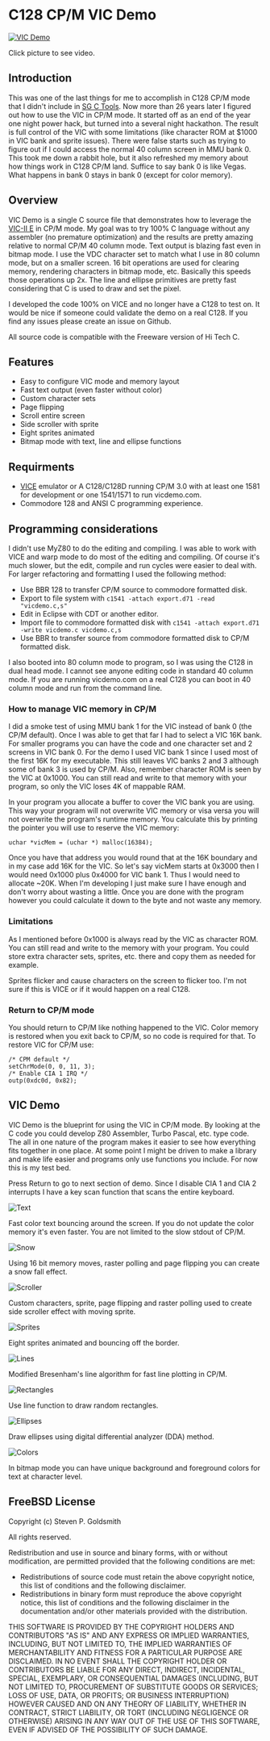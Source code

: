 # C128 CP/M VIC Demo                                               

[![VIC Demo](images/lines.png)](https://youtu.be/htmWCC5GO1U)

Click picture to see video.

## Introduction
This was one of the last things for me to accomplish in C128 CP/M mode that I
didn't include in [SG C Tools](https://github.com/sgjava/garage/tree/master/commodore/cpm/sgctools).
Now more than 26 years later I figured out how to use the VIC in CP/M mode.
It started off as an end of the year one night power hack, but turned into a
several night hackathon. The result is full control of the VIC with some 
limitations (like character ROM at $1000 in VIC bank and sprite issues). There
were false starts such as trying to figure out if I could access the normal 40
column screen in MMU bank 0. This took me down a rabbit hole, but it also
refreshed my memory about how things work in C128 CP/M land. Suffice to say
bank 0 is like Vegas. What happens in bank 0 stays in bank 0 (except for color
memory).

## Overview
VIC Demo is a single C source file that demonstrates how to leverage the
[VIC-II E](https://en.wikipedia.org/wiki/MOS_Technology_VIC-II) in CP/M mode.
My goal was to try 100% C language without any assembler (no premature
optimization) and the results are pretty amazing relative to normal CP/M 40
column mode. Text output is blazing fast even in bitmap mode. I use the VDC
character set to match what I use in 80 column mode, but on a smaller screen.
16 bit operations are used for clearing memory, rendering characters in bitmap
mode, etc. Basically this speeds those operations up 2x. The line and ellipse
primitives are pretty fast considering that C is used to draw and set the pixel.

I developed the code 100% on VICE and no longer have a C128 to test on. It would
be nice if someone could validate the demo on a real C128. If you find any issues
please create an issue on Github.

All source code is compatible with the Freeware version of Hi Tech C.

## Features
* Easy to configure VIC mode and memory layout
* Fast text output (even faster without color)
* Custom character sets
* Page flipping
* Scroll entire screen
* Side scroller with sprite
* Eight sprites animated
* Bitmap mode with text, line and ellipse functions

## Requirments
* [VICE](http://vice-emu.sourceforge.net/) emulator or A C128/C128D running
CP/M 3.0 with at least one 1581 for development or one 1541/1571 to run
vicdemo.com.
* Commodore 128 and ANSI C programming experience.

## Programming considerations
I didn't use MyZ80 to do the editing and compiling. I was able to work with
VICE and warp mode to do most of the editing and compiling. Of course it's much
slower, but the edit, compile and run cycles were easier to deal with. For larger
refactoring and formatting I used the following method:
* Use BBR 128 to transfer CP/M source to commodore formatted disk.
* Export to file system with `c1541 -attach export.d71 -read "vicdemo.c,s"`
* Edit in Eclipse with CDT or another editor.
* Import file to commodore formatted disk with `c1541 -attach export.d71 -write vicdemo.c vicdemo.c,s`
* Use BBR to transfer source from commodore formatted disk to CP/M formatted disk.

I also booted into 80 column mode to program, so I was using the C128 in dual
head mode. I cannot see anyone editing code in standard 40 column mode. If you
are running vicdemo.com on a real C128 you can boot in 40 column mode and run
from the command line. 

### How to manage VIC memory in CP/M
I did a smoke test of using MMU bank 1 for the VIC instead of bank 0 (the CP/M
default). Once I was able to get that far I had to select a VIC 16K bank. For
smaller programs you can have the code and one character set and 2 screens in
VIC bank 0. For the demo I used VIC bank 1 since I used most of the first 16K
for my executable. This still leaves VIC banks 2 and 3 although some of bank
3 is used by CP/M. Also, remember character ROM is seen by the VIC at 0x1000.
You can still read and write to that memory with your program, so only
the VIC loses 4K of mappable RAM.

In your program you allocate a buffer to cover the VIC bank you are using. This
way your program will not overwrite VIC memory or visa versa you will not overwrite
the program's runtime memory. You calculate this by printing the pointer you will
use to reserve the VIC memory:

`uchar *vicMem = (uchar *) malloc(16384);` 

Once you have that address you would round that at the 16K boundary and in my case
add 16K for the VIC. So let's say vicMem starts at 0x3000 then I would need 0x1000
plus 0x4000 for VIC bank 1. Thus I would need to allocate ~20K. When I'm developing
I just make sure I have enough and don't worry about wasting a little. Once you are
done with the program however you could calculate it down to the byte and not waste
any memory.

### Limitations
As I mentioned before 0x1000 is always read by the VIC as character ROM. You can
still read and write to the memory with your program. You could store extra
character sets, sprites, etc. there and copy them as needed for example.

Sprites flicker and cause characters on the screen to flicker too. I'm not sure
if this is VICE or if it would happen on a real C128. 

### Return to CP/M mode
You should return to CP/M like nothing happened to the VIC. Color memory is restored
when you exit back to CP/M, so no code is required for that. To restore VIC for CP/M
use:

```
/* CPM default */
setChrMode(0, 0, 11, 3);
/* Enable CIA 1 IRQ */
outp(0xdc0d, 0x82);
```
## VIC Demo
VIC Demo is the blueprint for using the VIC in CP/M mode. By looking at the C
code you could develop Z80 Assembler, Turbo Pascal, etc. type code. The all in
one nature of the program makes it easier to see how everything fits together
in one place. At some point I might be driven to make a library and make life
easier and programs only use functions you include. For now this is my test
bed.

Press Return to go to next section of demo. Since I disable CIA 1 and CIA 2
interrupts I have a key scan function that scans the entire keyboard. 

![Text](images/text.png)

Fast color text bouncing around the screen. If you do not update the
color memory it's even faster. You are not limited to the slow stdout of CP/M.

![Snow](images/snow.png)

Using 16 bit memory moves, raster polling and page flipping you can create a snow
fall effect.

![Scroller](images/scroller.png)

Custom characters, sprite, page flipping and raster polling used to create side
scroller effect with moving sprite.

![Sprites](images/sprites.png)

Eight sprites animated and bouncing off the border.

![Lines](images/lines.png)

Modified Bresenham's line algorithm for fast line plotting in CP/M.

![Rectangles](images/rectangles.png)

Use line function to draw random rectangles.

![Ellipses](images/ellipses.png)

Draw ellipses using digital differential analyzer (DDA) method.

![Colors](images/colors.png)

In bitmap mode you can have unique background and foreground colors for text at
character level.

## FreeBSD License
Copyright (c) Steven P. Goldsmith

All rights reserved.

Redistribution and use in source and binary forms, with or without modification, are permitted provided that the following conditions are met:
* Redistributions of source code must retain the above copyright notice, this list of conditions and the following disclaimer.
* Redistributions in binary form must reproduce the above copyright notice, this list of conditions and the following disclaimer in the documentation and/or other materials provided with the distribution.

THIS SOFTWARE IS PROVIDED BY THE COPYRIGHT HOLDERS AND CONTRIBUTORS "AS IS" AND ANY EXPRESS OR IMPLIED WARRANTIES, INCLUDING, BUT NOT LIMITED TO, THE IMPLIED WARRANTIES OF MERCHANTABILITY AND FITNESS FOR A PARTICULAR PURPOSE ARE DISCLAIMED. IN NO EVENT SHALL THE COPYRIGHT HOLDER OR CONTRIBUTORS BE LIABLE FOR ANY DIRECT, INDIRECT, INCIDENTAL, SPECIAL, EXEMPLARY, OR CONSEQUENTIAL DAMAGES (INCLUDING, BUT NOT LIMITED TO, PROCUREMENT OF SUBSTITUTE GOODS OR SERVICES; LOSS OF USE, DATA, OR PROFITS; OR BUSINESS INTERRUPTION) HOWEVER CAUSED AND ON ANY THEORY OF LIABILITY, WHETHER IN CONTRACT, STRICT LIABILITY, OR TORT (INCLUDING NEGLIGENCE OR OTHERWISE) ARISING IN ANY WAY OUT OF THE USE OF THIS SOFTWARE, EVEN IF ADVISED OF THE POSSIBILITY OF SUCH DAMAGE.
